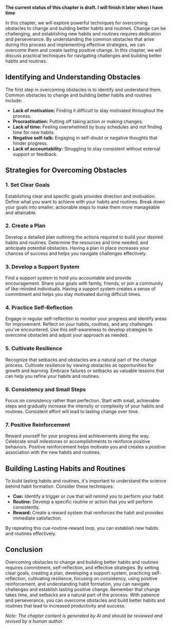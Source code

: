 **The current status of this chapter is draft. I will finish it later when I have time**

In this chapter, we will explore powerful techniques for overcoming obstacles to change and building better habits and routines. Change can be challenging, and establishing new habits and routines requires dedication and perseverance. By understanding the common obstacles that arise during this process and implementing effective strategies, we can overcome them and create lasting positive change. In this chapter, we will discuss practical techniques for navigating challenges and building better habits and routines.

Identifying and Understanding Obstacles
---------------------------------------

The first step in overcoming obstacles is to identify and understand them. Common obstacles to change and building better habits and routines include:

* **Lack of motivation:** Finding it difficult to stay motivated throughout the process.
* **Procrastination:** Putting off taking action or making changes.
* **Lack of time:** Feeling overwhelmed by busy schedules and not finding time for new habits.
* **Negative self-talk:** Engaging in self-doubt or negative thoughts that hinder progress.
* **Lack of accountability:** Struggling to stay consistent without external support or feedback.

Strategies for Overcoming Obstacles
-----------------------------------

### 1. Set Clear Goals

Establishing clear and specific goals provides direction and motivation. Define what you want to achieve with your habits and routines. Break down your goals into smaller, actionable steps to make them more manageable and attainable.

### 2. Create a Plan

Develop a detailed plan outlining the actions required to build your desired habits and routines. Determine the resources and time needed, and anticipate potential obstacles. Having a plan in place increases your chances of success and helps you navigate challenges effectively.

### 3. Develop a Support System

Find a support system to hold you accountable and provide encouragement. Share your goals with family, friends, or join a community of like-minded individuals. Having a support system creates a sense of commitment and helps you stay motivated during difficult times.

### 4. Practice Self-Reflection

Engage in regular self-reflection to monitor your progress and identify areas for improvement. Reflect on your habits, routines, and any challenges you've encountered. Use this self-awareness to develop strategies to overcome obstacles and adjust your approach as needed.

### 5. Cultivate Resilience

Recognize that setbacks and obstacles are a natural part of the change process. Cultivate resilience by viewing obstacles as opportunities for growth and learning. Embrace failures or setbacks as valuable lessons that can help you refine your habits and routines.

### 6. Consistency and Small Steps

Focus on consistency rather than perfection. Start with small, achievable steps and gradually increase the intensity or complexity of your habits and routines. Consistent effort will lead to lasting change over time.

### 7. Positive Reinforcement

Reward yourself for your progress and achievements along the way. Celebrate small milestones or accomplishments to reinforce positive behaviors. Positive reinforcement helps motivate you and creates a positive association with the new habits and routines.

Building Lasting Habits and Routines
------------------------------------

To build lasting habits and routines, it's important to understand the science behind habit formation. Consider these techniques:

* **Cue:** Identify a trigger or cue that will remind you to perform your habit.
* **Routine:** Develop a specific routine or action that you will perform consistently.
* **Reward:** Create a reward system that reinforces the habit and provides immediate satisfaction.

By repeating this cue-routine-reward loop, you can establish new habits and routines effectively.

Conclusion
----------

Overcoming obstacles to change and building better habits and routines requires commitment, self-reflection, and effective strategies. By setting clear goals, creating a plan, developing a support system, practicing self-reflection, cultivating resilience, focusing on consistency, using positive reinforcement, and understanding habit formation, you can navigate challenges and establish lasting positive change. Remember that change takes time, and setbacks are a natural part of the process. With patience and perseverance, you can overcome obstacles and build better habits and routines that lead to increased productivity and success.

*Note: The chapter content is generated by AI and should be reviewed and revised by a human author.*
